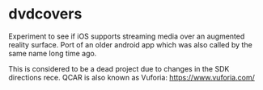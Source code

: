 # dvdcovers
Experiment to see if iOS supports streaming media over an augmented reality surface. Port of an older android app which was also called by the same name long time ago.

This is considered to be a dead project due to changes in the SDK directions rece. QCAR is also known as Vuforia: https://www.vuforia.com/
